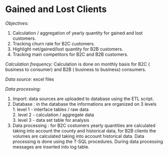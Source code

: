 # **Gained and Lost Clients**

*Objectives:*

1. Calculation / aggregation of yearly quantity for gained and lost customers.
2. Tracking churn rate for B2C customers.
3. Highlight net/gained/lost quantity for B2B customers.
4. Tracking main competitors for B2C and B2B customers.

*Calculation frequency:* 
Calculation is done on monthly basis for B2C ( business to consumer) and B2B ( business to business) consumers.

*Data source:* 
excel files

*Data processing:*
1. Import: data sources are uploaded to database using the ETL script.
2. Database : in the database the informations are organized on 3 levels\
          1. level 1 - interface tables / raw data\
          2. level 2 - calculation / aggregate data\
          3. level 3 - data set table for analysis
5. Data processing : for B2C costumers yearly quantities are calculated taking into account the county and historical data, for B2B clients the volumes are calculated taking into account historical data. Data processing is done using the T-SQL procedures. During data processing messages are inserted into log table.





 
